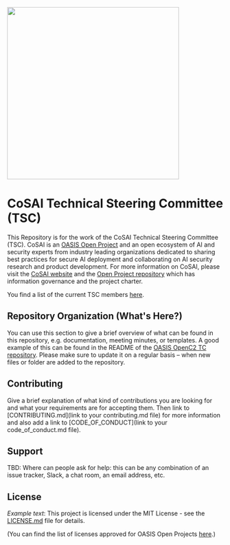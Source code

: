 
<img src="https://github.com/cosai-oasis/oasis-open-project/blob/main/artwork/cosai-logo.png" width="400">


# CoSAI Technical Steering Committee (TSC)

This Repository is for the work of the CoSAI Technical Steering Committee (TSC). CoSAI is an [OASIS Open Project](https://www.oasis-open.org/open-projects/) and an open ecosystem of AI and security experts from industry leading organizations dedicated to sharing best practices for secure AI deployment and collaborating on AI security research and product development. For more information on CoSAI, please visit the [CoSAI website](https://www.coalitionforsecureai.org/) and the [Open Project repository](https://github.com/cosai-oasis/oasis-open-project) which has information governance and the project charter.

You find a list of the current TSC members [here](https://github.com/cosai-oasis/oasis-open-project/blob/main/TECHNICAL-STEERING-COMMITTEE.md).


## Repository Organization (What's Here?)

You can use this section to give a brief overview of what can be found in this repository, e.g. documentation, meeting minutes, or templates. A good example of this can be found in the README of the [OASIS OpenC2 TC repository](https://github.com/oasis-tcs/openc2-tc-ops/blob/main/README.md).
Please make sure to update it on a regular basis – when new files or folder are added to the repository.

## Contributing

Give a brief explanation of what kind of contributions you are looking for and what your requirements are for accepting them. Then link to
[CONTRIBUTING.md](link to your contributing.md file) for more information and also add a link to [CODE_OF_CONDUCT](link to your code_of_conduct.md file).


## Support
TBD: Where can people ask for help: this can be any combination of an issue tracker, Slack, a chat room, an email address, etc.


## License

*Example text*: This project is licensed under the MIT License - see the [LICENSE.md](LICENSE.md) file for details.

(You can find the list of licenses approved for OASIS Open Projects [here](https://www.oasis-open.org/policies-guidelines/open-projects-process/#repository-specification-licenses).)

